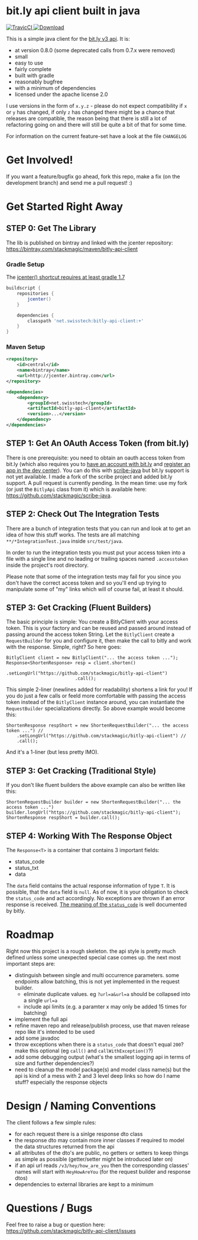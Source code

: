 # bit.ly api client built in java

[ ![TravicCI](https://travis-ci.org/stackmagic/bitly-api-client.svg?branch=master) ](https://travis-ci.org/stackmagic/bitly-api-client)
[ ![Download](https://api.bintray.com/packages/stackmagic/maven/bitly-api-client/images/download.svg) ](https://bintray.com/stackmagic/maven/bitly-api-client/_latestVersion)

This is a simple java client for the [bit.ly v3 api](http://dev.bitly.com/api.html). It is:

* at version 0.8.0 (some deprecated calls from 0.7.x were removed)
* small
* easy to use
* fairly complete
* built with gradle
* reasonably bugfree
* with a minimum of dependencies
* licensed under the apache license 2.0

I use versions in the form of `x.y.z` - please do not expect compatibility if `x` or `y` has changed, if only `z` has changed there might be a chance that releases are compatible, the reason being that there is still a lot of refactoring going on and there will still be quite a bit of that for some time.

For information on the current feature-set have a look at the file `CHANGELOG`

# Get Involved!

If you want a feature/bugfix go ahead, fork this repo, make a fix (on the development branch) and send me a pull request! :)

# Get Started Right Away

## STEP 0: Get The Library

The lib is published on bintray and linked with the jcenter repository:
https://bintray.com/stackmagic/maven/bitly-api-client

### Gradle Setup

The [jcenter() shortcut requires at least gradle 1.7](http://www.gradle.org/docs/1.7/release-notes#jcenter-repository-support)

```groovy
buildscript {
    repositories {
        jcenter()
    }

    dependencies {
        classpath 'net.swisstech:bitly-api-client:+'
    }
}
```

### Maven Setup

```xml
<repository>
    <id>central</id>
    <name>bintray</name>
    <url>http://jcenter.bintray.com</url>
</repository>

<dependencies>
    <dependency>
        <groupId>net.swisstech</groupId>
        <artifactId>bitly-api-client</artifactId>
        <version>...</version>
    </dependency>
</dependencies>
```

## STEP 1: Get An OAuth Access Token (from bit.ly)

There is one prerequisite: you need to obtain an oauth access token from bit.ly (which also requires you to [have an account with bit.ly](https://bitly.com/a/sign_up) and [register an app in the dev center](http://bitly.com/a/settings/advanced)). You can do this with [scribe-java](https://github.com/fernandezpablo85/scribe-java) but bit.ly support is not yet available. I made a fork of the scribe project and added bit.ly support. A pull request is currently pending. In the mean time: use my fork (or just the `BitlyApi` class from it) which is available here: https://github.com/stackmagic/scribe-java.

## STEP 2: Check Out The Integration Tests

There are a bunch of integration tests that you can run and look at to get an idea of how this stuff works. The tests are all matching `**/*IntegrationTest.java` inside `src/test/java`.

In order to run the integration tests you must put your access token into a file with a single line and no leading or trailing spaces named `.accesstoken` inside the project's root directory.

Please note that some of the integration tests may fail for you since you don't have the correct access token and so you'll end up trying to manipulate some of "my" links which will of course fail, at least it should.

## STEP 3: Get Cracking (Fluent Builders)

The basic principle is simple: You create a BitlyClient with your access token. This is your factory and can be reused and passed around instead of passing around the access token String. Let the `BitlyClient` create a `RequestBuilder` for you and configure it, then make the call to bitly and work with the response. Simple, right? So here goes:

```
BitlyClient client = new BitlyClient("... the access token ...");
Response<ShortenResponse> resp = client.shorten()
                          .setLongUrl("https://github.com/stackmagic/bitly-api-client")
                          .call();
```

This simple 2-liner (newlines added for readability) shortens a link for you! If you do just a few calls or feeld more comfortable with passing the access token instead of the `BitlyClient` instance around, you can instantiate the `RequestBuilder` specializations directly. So above example would become this:

```
ShortenResponse respShort = new ShortenRequestBuilder("... the access token ...") //
    .setLongUrl("https://github.com/stackmagic/bitly-api-client") //
    .call();
```

And it's a 1-liner (but less pretty IMO).

## STEP 3: Get Cracking (Traditional Style)

If you don't like fluent builders the above example can also be written like this:

```
ShortenRequestBuilder builder = new ShortenRequestBuilder("... the access token ...")
builder.longUrl("https://github.com/stackmagic/bitly-api-client");
ShortenResponse respShort = builder.call();
```

## STEP 4: Working With The Response Object

The `Response<T>` is a container that contains 3 important fields:

* status_code
* status_txt
* data

The `data` field contains the actual response information of type `T`. It is possible, that the `data` field is `null`. As of now, it is your obligation to check the `status_code` and act accordingly. No exceptions are thrown if an error response is received. [The meaning of the `status_code`](http://dev.bitly.com/formats.html) is well documented by bitly.

# Roadmap

Right now this project is a rough skeleton. the api style is pretty much defined unless some unexpected special case comes up. the next most important steps are:

* distinguish between single and multi occurrence parameters. some endpoints allow batching, this is not yet implemented in the request builder.
  * eliminate duplicate values. eg `?url=a&url=a` should be collapsed into a single `url=a`
  * include api limits (e.g. a paramter x may only be added 15 times for batching)
* implement the full api
* refine maven repo and release/publish process, use that maven release repo like it's intended to be used
* add some javadoc
* throw exceptions when there is a `status_code` that doesn't equal `200`? make this optional (eg `call()` and `callWithException()`?)
* add some debugging output (what's the smallest logging api in terms of size and further dependencies?)
* need to cleanup the model package(s) and model class name(s) but the api is kind of a mess with 2 and 3 level deep links so how do I name stuff? especially the response objects

# Design / Naming Conventions

The client follows a few simple rules:

* for each request there is a sinlge response dto class
* the response dto may contain more inner classes if required to model the data structures returned from the api
* all attributes of the dto's are public, no getters or setters to keep things as simple as possible (getter/setter might be introduced later on)
* if an api url reads `/v3/hey/how_are_you` then the corresponding classes' names will start with `HeyHowAreYou` (for the request builder and response dtos)
* dependencies to external libraries are kept to a minimum

# Questions / Bugs

Feel free to raise a bug or question here: https://github.com/stackmagic/bitly-api-client/issues
